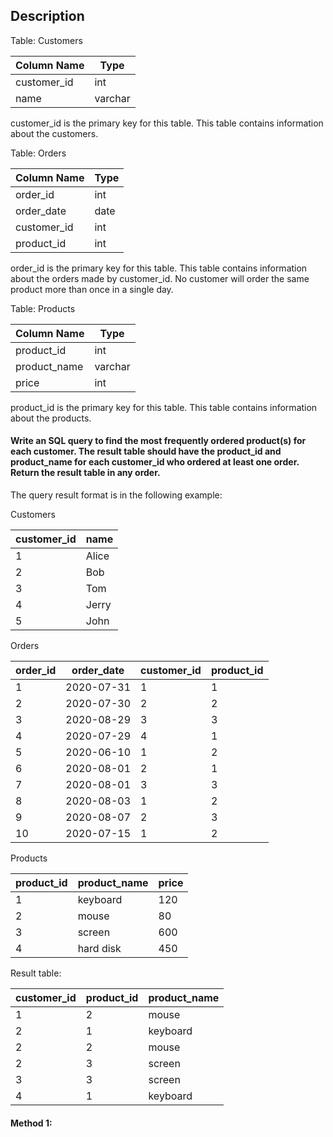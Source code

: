 ## Description

Table: Customers

| Column Name | Type    |
| ----------- | ------- |
| customer_id | int     |
| name        | varchar |

customer_id is the primary key for this table.
This table contains information about the customers.

Table: Orders

| Column Name | Type |
| ----------- | ---- |
| order_id    | int  |
| order_date  | date |
| customer_id | int  |
| product_id  | int  |

order_id is the primary key for this table.
This table contains information about the orders made by customer_id.
No customer will order the same product more than once in a single day.

Table: Products

| Column Name  | Type    |
| ------------ | ------- |
| product_id   | int     |
| product_name | varchar |
| price        | int     |

product_id is the primary key for this table.
This table contains information about the products.

#### Write an SQL query to find the most frequently ordered product(s) for each customer. The result table should have the product_id and product_name for each customer_id who ordered at least one order. Return the result table in any order.

The query result format is in the following example:

Customers

| customer_id | name  |
| ----------- | ----- |
| 1           | Alice |
| 2           | Bob   |
| 3           | Tom   |
| 4           | Jerry |
| 5           | John  |

Orders

| order_id | order_date | customer_id | product_id |
| -------- | ---------- | ----------- | ---------- |
| 1        | 2020-07-31 | 1           | 1          |
| 2        | 2020-07-30 | 2           | 2          |
| 3        | 2020-08-29 | 3           | 3          |
| 4        | 2020-07-29 | 4           | 1          |
| 5        | 2020-06-10 | 1           | 2          |
| 6        | 2020-08-01 | 2           | 1          |
| 7        | 2020-08-01 | 3           | 3          |
| 8        | 2020-08-03 | 1           | 2          |
| 9        | 2020-08-07 | 2           | 3          |
| 10       | 2020-07-15 | 1           | 2          |

Products

| product_id | product_name | price |
| ---------- | ------------ | ----- |
| 1          | keyboard     | 120   |
| 2          | mouse        | 80    |
| 3          | screen       | 600   |
| 4          | hard disk    | 450   |

Result table:

| customer_id | product_id | product_name |
| ----------- | ---------- | ------------ |
| 1           | 2          | mouse        |
| 2           | 1          | keyboard     |
| 2           | 2          | mouse        |
| 2           | 3          | screen       |
| 3           | 3          | screen       |
| 4           | 1          | keyboard     |

#### Method 1:

```sql

```

